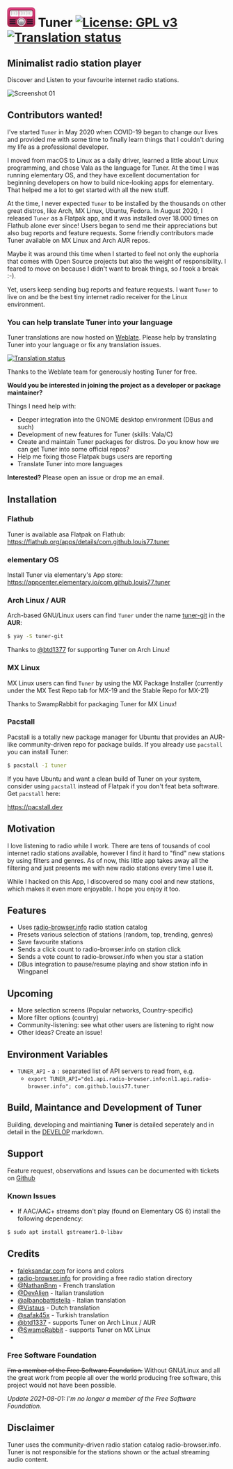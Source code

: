 # ![icon](docs/logo_01.png) Tuner [![License: GPL v3](https://img.shields.io/badge/License-GPL%20v3-blue.svg)](http://www.gnu.org/licenses/gpl-3.0) [![Translation status](https://hosted.weblate.org/widgets/tuner/-/tuner-ui/svg-badge.svg)](https://hosted.weblate.org/engage/tuner/)

## Minimalist radio station player
Discover and Listen to your favourite internet radio stations.

![Screenshot 01](docs/screen_dark_1.4.2.png?raw=true)

## Contributors wanted!

I've started `Tuner` in May 2020 when COVID-19 began to change our lives and provided me with some time to finally learn things that I couldn't during my life as a professional developer. 

I moved from macOS to Linux as a daily driver, learned a little about Linux programming, and chose Vala as the language for Tuner. At the time I was running elementary OS, and they have excellent documentation for beginning developers on how to build nice-looking apps for elementary. That helped me a lot to get started with all the new stuff.

At the time, I never expected `Tuner` to be installed by the thousands on other great distros, like Arch, MX Linux, Ubuntu, Fedora. In August 2020, I released `Tuner` as a Flatpak app, and it was installed over 18.000 times on Flathub alone ever since! Users began to send me their appreciations but also bug reports and feature requests. Some friendly contributors made Tuner available on MX Linux and Arch AUR repos. 

Maybe it was around this time when I started to feel not only the euphoria that comes with Open Source projects but also the weight of responsibility. I feared to move on because I didn't want to break things, so *I* took a break :-). 

Yet, users keep sending bug reports and feature requests. I want `Tuner` to live on and be the best tiny internet radio receiver for the Linux environment. 

### You can help translate Tuner into your language

Tuner translations are now hosted on [Weblate](https://hosted.weblate.org/engage/tuner/). Please help by translating Tuner into your language or fix any translation issues.

[![Translation status](https://hosted.weblate.org/widgets/tuner/-/tuner-ui/multi-auto.svg)](https://hosted.weblate.org/engage/tuner/)

Thanks to the Weblate team for generously hosting Tuner for free.


**Would you be interested in joining the project as a developer or package maintainer?**

Things I need help with:

- Deeper integration into the GNOME desktop environment (DBus and such)
- Development of new features for Tuner (skills: Vala/C)
- Create and maintain Tuner packages for distros. Do you know how we can get Tuner into some official repos?
- Help me fixing those Flatpak bugs users are reporting
- Translate Tuner into more languages

**Interested?** Please open an issue or drop me an email.

## Installation

### Flathub

Tuner is available asa Flatpak on Flathub:
https://flathub.org/apps/details/com.github.louis77.tuner

### elementary OS

Install Tuner via elementary's App store:
https://appcenter.elementary.io/com.github.louis77.tuner

### Arch Linux / AUR
Arch-based GNU/Linux users can find `Tuner` under the name [tuner-git](https://aur.archlinux.org/packages/tuner-git/) in the **AUR**:

```sh
$ yay -S tuner-git
```
Thanks to [@btd1377](https://github.com/btd1337) for supporting Tuner on Arch Linux!

### MX Linux
MX Linux users can find `Tuner` by using the MX Package Installer (currently under the MX Test Repo tab for MX-19 and the Stable Repo for MX-21)

Thanks to SwampRabbit for packaging Tuner for MX Linux!

### Pacstall
Pacstall is a totally new package manager for Ubuntu that provides an AUR-like community-driven repo for package builds. If you already use `pacstall` you can install Tuner:

```sh
$ pacstall -I tuner
```

If you have Ubuntu and want a clean build of Tuner on your system, consider using `pacstall` instead of Flatpak if you don't feat beta software. Get `pacstall` here:

https://pacstall.dev


## Motivation

I love listening to radio while I work. There are tens of tousands of cool internet radio stations available, however I find it hard to "find" new stations by using filters and genres. As of now, this little app takes away all the filtering and just presents me with new radio stations every time I use it.

While I hacked on this App, I discovered so many cool and new stations, which makes it even more enjoyable. I hope you enjoy it too.

## Features

- Uses [radio-browser.info](https://www.radio-browser.info/) radio station catalog
- Presets various selection of stations (random, top, trending, genres)
- Save favourite stations
- Sends a click count to radio-browser.info on station click
- Sends a vote count to radio-browser.info when you star a station
- DBus integration to pause/resume playing and show station info in Wingpanel

## Upcoming

- More selection screens (Popular networks, Country-specific)
- More filter options (country)
- Community-listening: see what other users are listening to right now
- Other ideas? Create an issue!

## Environment Variables

* `TUNER_API` - a `:` separated list of API servers to read from, e.g.
    * `export TUNER_API="de1.api.radio-browser.info:nl1.api.radio-browser.info"; com.github.louis77.tuner`


## Build, Maintance and Development of Tuner

Building, developing and maintianing **Tuner** is detailed seperately and in detail in the [DEVELOP](DEVELOP.md) markdown.


## Support 

Feature request, observations and Issues can be documented with tickets on [Github](https://github.com/louis77/tuner/issues)


### Known Issues

- If AAC/AAC+ streams don't play (found on Elementary OS 6) install the following dependency:

```sh
$ sudo apt install gstreamer1.0-libav
```

## Credits

- [faleksandar.com](https://faleksandar.com/) for icons and colors
- [radio-browser.info](http://www.radio-browser.info) for providing a free radio station directory
- [@NathanBnm](https://github.com/NathanBnm) - French translation
- [@DevAlien](https://github.com/DevAlien) - Italian translation 
- [@albanobattistella](https://github.com/albanobattistella) - Italian translation
- [@Vistaus](https://github.com/Vistaus) - Dutch translation
- [@safak45x](https://github.com/safak45x) - Turkish translation
- [@btd1337](https://github.com/btd1337) - supports Tuner on Arch Linux / AUR
- [@SwampRabbit](https://github.com/SwampRabbit) - supports Tuner on MX Linux
- 

### Free Software Foundation

~~I'm a member of the Free Software Foundation.~~ Without GNU/Linux and all the great
work from people all over the world producing free software, this project would
not have been possible.

*Update 2021-08-01: I'm no longer a member of the Free Software Foundation.*

## Disclaimer

Tuner uses the community-driven radio station catalog radio-browser.info. Tuner
is not responsible for the stations shown or the actual streaming audio content.

